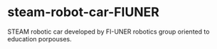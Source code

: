 # steam-robot-car-FIUNER
STEAM robotic car developed by FI-UNER robotics group oriented to education porpouses.
